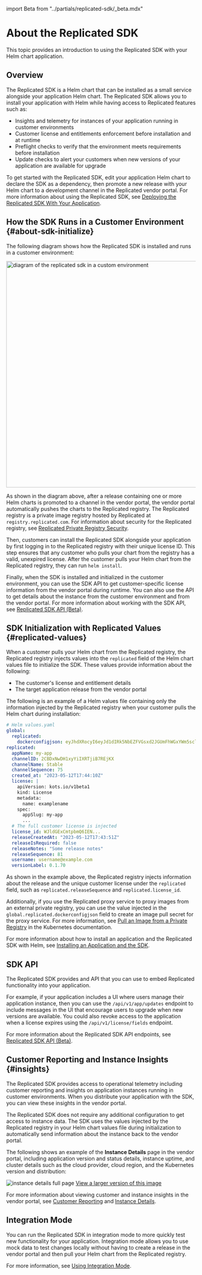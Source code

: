 import Beta from "../partials/replicated-sdk/_beta.mdx"

# About the Replicated SDK

This topic provides an introduction to using the Replicated SDK with your Helm chart application.

<Beta/>

## Overview

The Replicated SDK is a Helm chart that can be installed as a small service alongside your application Helm chart. The Replicated SDK allows you to install your application with Helm while having access to Replicated features such as:

* Insights and telemetry for instances of your application running in customer environments 
* Customer license and entitlements enforcement before installation and at runtime 
* Preflight checks to verify that the environment meets requirements before installation 
* Update checks to alert your customers when new versions of your application are available for upgrade

To get started with the Replicated SDK, edit your application Helm chart to declare the SDK as a dependency, then promote a new release with your Helm chart to a development channel in the Replicated vendor portal. For more information about using the Replicated SDK, see [Deploying the Replicated SDK With Your Application](/vendor/replicated-sdk-using).

## How the SDK Runs in a Customer Environment {#about-sdk-initialize}

The following diagram shows how the Replicated SDK is installed and runs in a customer environment:

<img src="/images/sdk-overview-diagram.png" alt="diagram of the replicated sdk in a custom environment" width="600px"/> 

As shown in the diagram above, after a release containing one or more Helm charts is promoted to a channel in the vendor portal, the vendor portal automatically pushes the charts to the Replicated registry. The Replicated registry is a private image registry hosted by Replicated at `registry.replicated.com`. For information about security for the Replicated registry, see [Replicated Private Registry Security](packaging-private-registry-security).

Then, customers can install the Replicated SDK alongside your application by first logging in to the Replicated registry with their unique license ID. This step ensures that any customer who pulls your chart from the registry has a valid, unexpired license. After the customer pulls your Helm chart from the Replicated registry, they can run `helm install`.

Finally, when the SDK is installed and initialized in the customer environment, you can use the SDK API to get customer-specific license information from the vendor portal during runtime. You can also use the API to get details about the instance from the customer environment and from the vendor portal. For more information about working with the SDK API, see [Replicated SDK API (Beta)](/reference/replicated-sdk-apis).

## SDK Initialization with Replicated Values {#replicated-values}

When a customer pulls your Helm chart from the Replicated registry, the Replicated registry injects values into the `replicated` field of the Helm chart values file to initialize the SDK. These values provide information about the following:
* The customer's license and entitlement details
* The target application release from the vendor portal

The following is an example of a Helm values file containing only the information injected by the Replicated registry when your customer pulls the Helm chart during installation:

```yaml
# Helm values.yaml
global:
  replicated:
    dockerconfigjson: eyJhdXRocyI6eyJd1dIRk5NbEZFVGsxd2JGUmFhWGxYWm5scloyNVRSV1pPT2pKT2NGaHhUVEpSUkU1...
replicated:
  appName: my-app
  channelID: 2CBDxNwDH1xyYiIXRTjiB7REjKX
  channelName: Stable
  channelSequence: 75
  created_at: "2023-05-12T17:44:10Z"
  license: | 
    apiVersion: kots.io/v1beta1
    kind: License
    metadata:
      name: examplename
    spec:
      appSlug: my-app
      ...       
  # The full customer license is injected
  license_id: WJldGExCmtpbmQ6IEN...
  releaseCreatedAt: "2023-05-12T17:43:51Z"
  releaseIsRequired: false
  releaseNotes: "Some release notes"
  releaseSequence: 81
  username: username@example.com
  versionLabel: 0.1.70
```

As shown in the example above, the Replicated registry injects information about the release and the unique customer license under the `replicated` field, such as `replicated.releaseSequence` and `replicated.license_id`. 

Additionally, if you use the Replicated proxy service to proxy images from an external private registry, you can use the value injected in the `global.replicated.dockerconfigjson` field to create an image pull secret for the proxy service. For more information, see [Pull an Image from a Private Registry](https://kubernetes.io/docs/tasks/configure-pod-container/pull-image-private-registry) in the Kubernetes documentation.

For more information about how to install an application and the Replicated SDK with Helm, see [Installing an Application and the SDK](replicated-sdk-installing).

## SDK API 

The Replicated SDK provides and API that you can use to embed Replicated functionality into your application.

For example, if your application includes a UI where users manage their application instance, then you can use the `/api/v1/app/updates` endpoint to include messages in the UI that encourage users to upgrade when new versions are available. You could also revoke access to the application when a license expires using the `/api/v1/license/fields` endpoint.

For more information about the Replicated SDK API endpoints, see [Replicated SDK API (Beta)](/reference/replicated-sdk-apis).

## Customer Reporting and Instance Insights {#insights}

The Replicated SDK provides access to operational telemetry including customer reporting and insights on application instances running in customer environments. When you distribute your application with the SDK, you can view these insights in the vendor portal.

The Replicated SDK does not require any additional configuration to get access to instance data. The SDK uses the values injected by the Replicated registry in your Helm chart values file during initialization to automatically send information about the instance back to the vendor portal.

The following shows an example of the **Instance Details** page in the vendor portal, including application version and status details, instance uptime, and cluster details such as the cloud provider, cloud region, and the Kubernetes version and distribution:

![instance details full page](/images/instance-details.png)
[View a larger version of this image](/images/instance-details.png)

For more information about viewing customer and instance insights in the vendor portal, see [Customer Reporting](customer-reporting) and [Instance Details](instance-insights-details).

## Integration Mode

You can run the Replicated SDK in integration mode to more quickly test new functionality for your application. Integration mode allows you to use mock data to test changes locally without having to create a release in the vendor portal and then pull your Helm chart from the Replicated registry.

For more information, see [Using Integration Mode](replicated-sdk-development).
